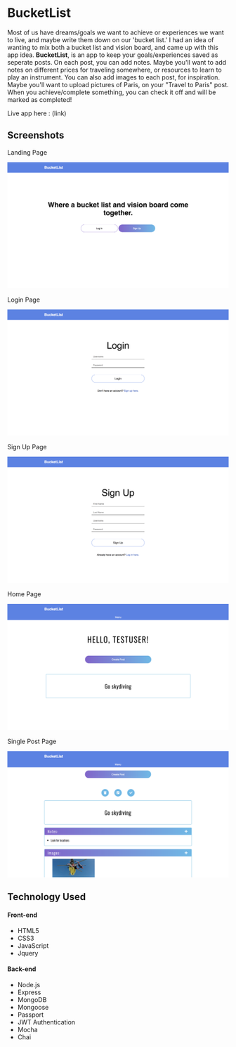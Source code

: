 <h1>BucketList</h1>

<p>Most of us have dreams/goals we want to achieve or experiences we want to live, and maybe write them down on our 'bucket list.' I had an idea of wanting to mix both a bucket list and vision board, and came up with this app idea. <b>BucketList</b>, is an app to keep your goals/experiences saved as seperate posts. On each post, you can add notes. Maybe you'll want to add notes on different prices for traveling somewhere, or resources to learn to play an instrument. You can also add images to each post, for inspiration. Maybe you'll want to upload pictures of Paris, on your "Travel to Paris" post. When you achieve/complete something, you can check it off and will be marked as completed!</p>

Live app here : (link)

<h2>Screenshots</h2>

<p>Landing Page</p>

![](screenshots/LandingPage.png)

<p>Login Page</p>

![](screenshots/Login.png)

<p>Sign Up Page</p>

![](screenshots/SignUp.png)

<p>Home Page</p>

![](screenshots/HomePage.png)

<p>Single Post Page</p>

![](screenshots/SinglePostView.png)

<h2>Technology Used</h2>

<h4>Front-end</h4>
<ul>
    <li>HTML5</li>
    <li>CSS3</li>
    <li>JavaScript</li>
    <li>Jquery</li>
</ul>

<h4>Back-end</h4>
<ul>
    <li>Node.js</li>
    <li>Express</li>
    <li>MongoDB</li>
    <li>Mongoose</li>
    <li>Passport</li>
    <li>JWT Authentication</li>
    <li>Mocha</li>
    <li>Chai</li>
</ul>



